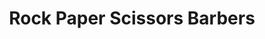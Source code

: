 ---
title: "Rock Paper Scissors Barbers"
url: /hollingbourne/rock-paper-scissors-barbers/
shop: hairdresser
---